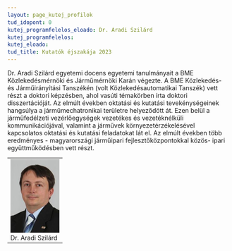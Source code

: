 ```yaml
---
layout: page_kutej_profilok
tud_idopont: 0
kutej_programfelelos_eloado: Dr. Aradi Szilárd
kutej_programfelelos: 
kutej_eloado:
tud_title: Kutatók éjszakája 2023
---
```


Dr. Aradi Szilárd egyetemi docens egyetemi tanulmányait a BME Közlekedésmérnöki és Járműmérnöki Karán végezte. A BME Közlekedés- és Járműirányítási Tanszékén (volt Közlekedésautomatikai Tanszék) vett részt a doktori képzésben, ahol vasúti témakörben írta doktori disszertációját. Az elmúlt években oktatási és kutatási tevekénységeinek hangsúlya a járműmechatronikai területre helyeződött át. Ezen belül a járműfedélzeti vezérlőegységek vezetékes és vezetéknélküli kommunikációjával, valamint a járművek környezetérzékelésével kapcsolatos oktatási és kutatási feladatokat lát el. Az elmúlt években több eredményes - magyarországi járműipari fejlesztőközpontokkal közös- ipari együttműködésben vett részt.
 <table class="picture">
<tr>
<td>

<div class="gallery">
    <img src="images/aradi_szilard.png" max-width="250" max-height="200">
  <div class="desc">Dr. Aradi Szilárd</div>
</div>

</td>
</tr>
</table>
